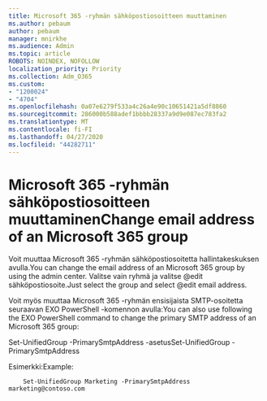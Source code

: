 ```yaml
---
title: Microsoft 365 -ryhmän sähköpostiosoitteen muuttaminen
ms.author: pebaum
author: pebaum
manager: mnirkhe
ms.audience: Admin
ms.topic: article
ROBOTS: NOINDEX, NOFOLLOW
localization_priority: Priority
ms.collection: Adm_O365
ms.custom:
- "1200024"
- "4704"
ms.openlocfilehash: 0a07e6279f533a4c26a4e90c10651421a5df8860
ms.sourcegitcommit: 286000b588adef1bbbb28337a9d9e087ec783fa2
ms.translationtype: MT
ms.contentlocale: fi-FI
ms.lasthandoff: 04/27/2020
ms.locfileid: "44282711"
---
```

# <a name="change-email-address-of-an-microsoft-365-group"></a><span data-ttu-id="7dd4a-102">Microsoft 365 -ryhmän sähköpostiosoitteen muuttaminen</span><span class="sxs-lookup"><span data-stu-id="7dd4a-102">Change email address of an Microsoft 365 group</span></span>

<span data-ttu-id="7dd4a-103">Voit muuttaa Microsoft 365 -ryhmän sähköpostiosoitetta hallintakeskuksen avulla.</span><span class="sxs-lookup"><span data-stu-id="7dd4a-103">You can change the email address of an Microsoft 365 group by using the admin center.</span></span> <span data-ttu-id="7dd4a-104">Valitse vain ryhmä ja valitse @edit sähköpostiosoite.</span><span class="sxs-lookup"><span data-stu-id="7dd4a-104">Just select the group and select @edit email address.</span></span>

<span data-ttu-id="7dd4a-105">Voit myös muuttaa Microsoft 365 -ryhmän ensisijaista SMTP-osoitetta seuraavan EXO PowerShell -komennon avulla:</span><span class="sxs-lookup"><span data-stu-id="7dd4a-105">You can also use following the EXO PowerShell command to change the primary SMTP address of an Microsoft 365 group:</span></span>

<span data-ttu-id="7dd4a-106">Set-UnifiedGroup <Group Name> -PrimarySmtpAddress -asetus<new SMTP Address></span><span class="sxs-lookup"><span data-stu-id="7dd4a-106">Set-UnifiedGroup <Group Name> -PrimarySmtpAddress <new SMTP Address></span></span>

<span data-ttu-id="7dd4a-107">Esimerkki:</span><span class="sxs-lookup"><span data-stu-id="7dd4a-107">Example:</span></span>

```
    Set-UnifiedGroup Marketing -PrimarySmtpAddress marketing@contoso.com
```
